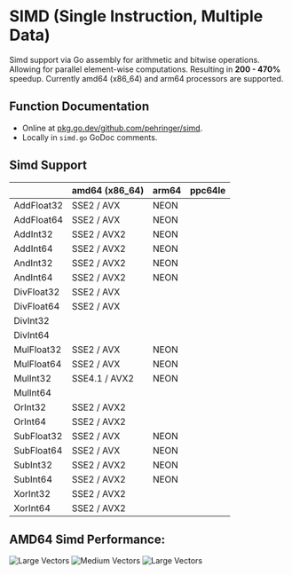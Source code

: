 # SIMD (Single Instruction, Multiple Data)
Simd support via Go assembly for arithmetic and bitwise operations.
Allowing for parallel element-wise computations.
Resulting in **200 - 470%** speedup.
Currently amd64 (x86_64) and arm64 processors are supported.
## Function Documentation
- Online at [pkg.go.dev/github.com/pehringer/simd](https://pkg.go.dev/github.com/pehringer/simd).  
- Locally in ```simd.go``` GoDoc comments.
## Simd Support
|          |amd64 (x86_64)|arm64|ppc64le|
|----------|--------------|-----|-------|
|AddFloat32|SSE2 / AVX    |NEON |       |
|AddFloat64|SSE2 / AVX    |NEON |       |
|AddInt32  |SSE2 / AVX2   |NEON |       |
|AddInt64  |SSE2 / AVX2   |NEON |       |
|AndInt32  |SSE2 / AVX2   |NEON |       |
|AndInt64  |SSE2 / AVX2   |NEON |       |
|DivFloat32|SSE2 / AVX    |     |       |
|DivFloat64|SSE2 / AVX    |     |       |
|DivInt32  |              |     |       |
|DivInt64  |              |     |       |
|MulFloat32|SSE2 / AVX    |NEON |       |
|MulFloat64|SSE2 / AVX    |NEON |       |
|MulInt32  |SSE4.1 / AVX2 |NEON |       |
|MulInt64  |              |     |       |
|OrInt32   |SSE2 / AVX2   |     |       |
|OrInt64   |SSE2 / AVX2   |     |       |
|SubFloat32|SSE2 / AVX    |NEON |       |
|SubFloat64|SSE2 / AVX    |NEON |       |
|SubInt32  |SSE2 / AVX2   |NEON |       |
|SubInt64  |SSE2 / AVX2   |NEON |       |
|XorInt32  |SSE2 / AVX2   |     |       |
|XorInt64  |SSE2 / AVX2   |     |       |
## AMD64 Simd Performance:
![Large Vectors](images/LargeVectorsFloat32Addition.png)
![Medium Vectors](images/MediumVectorsFloat32Addition.png)
![Large Vectors](images/SmallVectorsFloat32Addition.png)  

